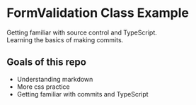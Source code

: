 # FormValidation Class Example
Getting familiar with source control and TypeScript.  
Learning the basics of making commits.

## Goals of this repo
- Understanding markdown
- More css practice
- Getting familiar with commits and TypeScript
